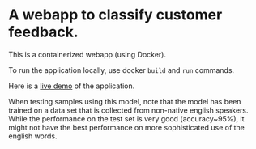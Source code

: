 # A webapp to classify customer feedback.

This is a containerized webapp (using Docker). 

To run the application locally, use docker `build` and `run` commands. 

Here is a [live demo](http://3.136.83.118:5000) of the application.

When testing samples using this model, note that the model has been trained on a data set that is collected from non-native english speakers. While the performance on the test set is very good (accuracy~95%), it might not have the best performance on more sophisticated use of the english words.
